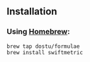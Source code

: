 ## Installation

### Using [Homebrew](http://brew.sh/):

```
brew tap dostu/formulae
brew install swiftmetric
```
